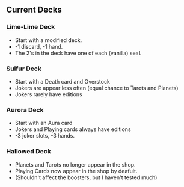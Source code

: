 ## Current Decks

### Lime-Lime Deck
- Start with a modified deck.
- -1 discard, -1 hand.
- The 2's in the deck have one of each (vanilla) seal.

### Sulfur Deck
- Start with a Death card and Overstock
- Jokers are appear less often (equal chance to Tarots and Planets)
- Jokers rarely have editions

### Aurora Deck
- Start with an Aura card
- Jokers and Playing cards always have editions
- -3 joker slots, -3 hands.

### Hallowed Deck
- Planets and Tarots no longer appear in the shop.
- Playing Cards now appear in the shop by deafult.
- (Shouldn't affect the boosters, but I haven't tested much)
